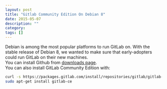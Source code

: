 ```yaml
---
layout: post
title: "Gitlab Community Edition On Debian 8"
date: 2015-05-07
description: ""
category: 
tags: []
---
```

Debian is among the most popular platforms to run GitLab on. With the stable release of Debian 8, we wanted to make sure that early-adopters could run GitLab on their new machines.    
You can install Github from [downloads page](https://about.gitlab.com/downloads).    
You can also install GitLab Community Edition with:

```sh
curl -s https://packages.gitlab.com/install/repositories/gitlab/gitlab-ce/script.deb.sh | sudo bash
sudo apt-get install gitlab-ce
```
